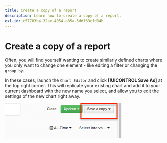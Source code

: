 ```yaml
---
title: Create a copy of a report
description: Learn how to create a copy of a report.
exl-id: c57783b4-32ae-4054-a85a-5ddf63cfd34b
---
```

# Create a copy of a report

Often, you will find yourself wanting to create similarly defined charts where you only want to change one element - like editing a filter or changing the `group by`.

In these cases, launch the `Chart Editor` and click **[!UICONTROL Save As]** at the top right corner. This will replicate your existing chart and add it to your current dashboard with the new name you select, and allow you to edit the settings of the new chart right away.

![](../../assets/create-report-copy.png)
